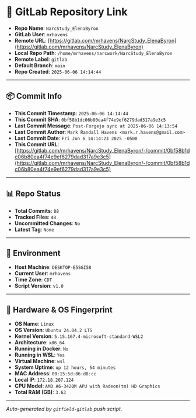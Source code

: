 # 🔗 GitLab Repository Link

- **Repo Name**: `NarcStudy_ElenaByron`
- **GitLab User**: `mrhavens`
- **Remote URL**: [https://gitlab.com/mrhavens/NarcStudy_ElenaByron](https://gitlab.com/mrhavens/NarcStudy_ElenaByron)
- **Local Repo Path**: `/home/mrhavens/narcwork/NarcStudy_ElenaByron`
- **Remote Label**: `gitlab`
- **Default Branch**: `main`
- **Repo Created**: `2025-06-06 14:14:44`

---

## 📦 Commit Info

- **This Commit Timestamp**: `2025-06-06 14:14:44`
- **This Commit SHA**: `0bf58b1dc06b80ea4f74e9ef6279dad317a9e3c5`
- **Last Commit Message**: `Post-Forgejo sync at 2025-06-06 14:13:54`
- **Last Commit Author**: `Mark Randall Havens <mark.r.havens@gmail.com>`
- **Last Commit Date**: `Fri Jun 6 14:14:23 2025 -0500`
- **This Commit URL**: [https://gitlab.com/mrhavens/NarcStudy_ElenaByron/-/commit/0bf58b1dc06b80ea4f74e9ef6279dad317a9e3c5](https://gitlab.com/mrhavens/NarcStudy_ElenaByron/-/commit/0bf58b1dc06b80ea4f74e9ef6279dad317a9e3c5)

---

## 📊 Repo Status

- **Total Commits**: `88`
- **Tracked Files**: `48`
- **Uncommitted Changes**: `No`
- **Latest Tag**: `None`

---

## 🧽 Environment

- **Host Machine**: `DESKTOP-E5SGI58`
- **Current User**: `mrhavens`
- **Time Zone**: `CDT`
- **Script Version**: `v1.0`

---

## 🧬 Hardware & OS Fingerprint

- **OS Name**: `Linux`
- **OS Version**: `Ubuntu 24.04.2 LTS`
- **Kernel Version**: `5.15.167.4-microsoft-standard-WSL2`
- **Architecture**: `x86_64`
- **Running in Docker**: `No`
- **Running in WSL**: `Yes`
- **Virtual Machine**: `wsl`
- **System Uptime**: `up 12 hours, 54 minutes`
- **MAC Address**: `00:15:5d:86:d8:cc`
- **Local IP**: `172.18.207.124`
- **CPU Model**: `AMD A6-3420M APU with Radeon(tm) HD Graphics`
- **Total RAM (GB)**: `3.63`

---

_Auto-generated by `gitfield-gitlab` push script._
